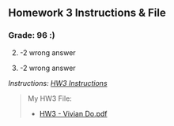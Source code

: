 ## Homework 3 Instructions & File

### Grade: 96 :)

2) -2 wrong answer

4) -2 wrong answer


*Instructions: [HW3 Instructions](https://github.com/odnaiviv/CSC-4222/blob/main/HW3/HW3.pdf)*

>My HW3 File:
>* [HW3 - Vivian Do.pdf](https://github.com/odnaiviv/CSC-4222/blob/main/HW3/HW3%20-%20Vivian%20Do.pdf)
